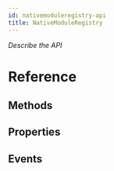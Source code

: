 ```yaml
---
id: nativemoduleregistry-api
title: NativeModuleRegistry
---
```


*Describe the API*

# Reference

## Methods

## Properties

## Events


<!-- // Copyright (c) Microsoft Corporation. All rights reserved.
// Licensed under the MIT License.

import "NativeModuleBase.idl";

namespace Microsoft.ReactNative.Bridge
{
  [webhosthidden]
  runtimeclass NativeModuleRegistry 
  {
    NativeModuleRegistry();
    NativeModuleRegistry(IVectorView<NativeModuleBase> modules);
    IVectorView<NativeModuleBase> Modules { get; };
  }
} -->
